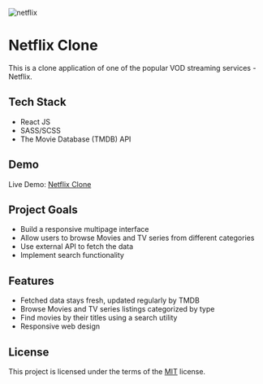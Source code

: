 ![netflix](https://github.com/KarolKotomski/Netflix-Clone/assets/137051383/f9e9e891-30f3-4463-bf1b-9797d845c47a)

# Netflix Clone

This is a clone application of one of the popular VOD streaming services - Netflix.

## Tech Stack

- React JS
- SASS/SCSS
- The Movie Database (TMDB) API

## Demo

Live Demo: [Netflix Clone](https://netflix-clone-kk.vercel.app/)

## Project Goals

- Build a responsive multipage interface
- Allow users to browse Movies and TV series from different categories
- Use external API to fetch the data
- Implement search functionality

## Features

- Fetched data stays fresh, updated regularly by TMDB
- Browse Movies and TV series listings categorized by type
- Find movies by their titles using a search utility
- Responsive web design

## License

This project is licensed under the terms of the [MIT](https://choosealicense.com/licenses/mit/) license.
